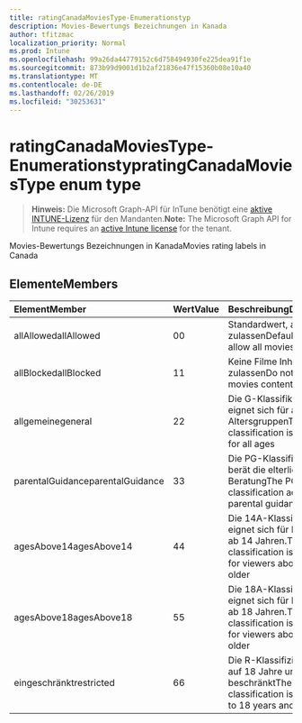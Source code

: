 ```yaml
---
title: ratingCanadaMoviesType-Enumerationstyp
description: Movies-Bewertungs Bezeichnungen in Kanada
author: tfitzmac
localization_priority: Normal
ms.prod: Intune
ms.openlocfilehash: 99a26da44779152c6d758494930fe225dea91f1e
ms.sourcegitcommit: 873b99d9001d1b2af21836e47f15360b08e10a40
ms.translationtype: MT
ms.contentlocale: de-DE
ms.lasthandoff: 02/26/2019
ms.locfileid: "30253631"
---
```

# <a name="ratingcanadamoviestype-enum-type"></a><span data-ttu-id="dae8b-103">ratingCanadaMoviesType-Enumerationstyp</span><span class="sxs-lookup"><span data-stu-id="dae8b-103">ratingCanadaMoviesType enum type</span></span>

> <span data-ttu-id="dae8b-104">**Hinweis:** Die Microsoft Graph-API für InTune benötigt eine [aktive INTUNE-Lizenz](https://go.microsoft.com/fwlink/?linkid=839381) für den Mandanten.</span><span class="sxs-lookup"><span data-stu-id="dae8b-104">**Note:** The Microsoft Graph API for Intune requires an [active Intune license](https://go.microsoft.com/fwlink/?linkid=839381) for the tenant.</span></span>

<span data-ttu-id="dae8b-105">Movies-Bewertungs Bezeichnungen in Kanada</span><span class="sxs-lookup"><span data-stu-id="dae8b-105">Movies rating labels in Canada</span></span>

## <a name="members"></a><span data-ttu-id="dae8b-106">Elemente</span><span class="sxs-lookup"><span data-stu-id="dae8b-106">Members</span></span>
|<span data-ttu-id="dae8b-107">Element</span><span class="sxs-lookup"><span data-stu-id="dae8b-107">Member</span></span>|<span data-ttu-id="dae8b-108">Wert</span><span class="sxs-lookup"><span data-stu-id="dae8b-108">Value</span></span>|<span data-ttu-id="dae8b-109">Beschreibung</span><span class="sxs-lookup"><span data-stu-id="dae8b-109">Description</span></span>|
|:---|:---|:---|
|<span data-ttu-id="dae8b-110">allAllowed</span><span class="sxs-lookup"><span data-stu-id="dae8b-110">allAllowed</span></span>|<span data-ttu-id="dae8b-111">0</span><span class="sxs-lookup"><span data-stu-id="dae8b-111">0</span></span>|<span data-ttu-id="dae8b-112">Standardwert, alle Filme zulassen</span><span class="sxs-lookup"><span data-stu-id="dae8b-112">Default value, allow all movies content</span></span>|
|<span data-ttu-id="dae8b-113">allBlocked</span><span class="sxs-lookup"><span data-stu-id="dae8b-113">allBlocked</span></span>|<span data-ttu-id="dae8b-114">1</span><span class="sxs-lookup"><span data-stu-id="dae8b-114">1</span></span>|<span data-ttu-id="dae8b-115">Keine Filme Inhalte zulassen</span><span class="sxs-lookup"><span data-stu-id="dae8b-115">Do not allow any movies content</span></span>|
|<span data-ttu-id="dae8b-116">allgemeine</span><span class="sxs-lookup"><span data-stu-id="dae8b-116">general</span></span>|<span data-ttu-id="dae8b-117">2</span><span class="sxs-lookup"><span data-stu-id="dae8b-117">2</span></span>|<span data-ttu-id="dae8b-118">Die G-Klassifikation eignet sich für alle Altersgruppen</span><span class="sxs-lookup"><span data-stu-id="dae8b-118">The G classification is suitable for all ages</span></span>|
|<span data-ttu-id="dae8b-119">parentalGuidance</span><span class="sxs-lookup"><span data-stu-id="dae8b-119">parentalGuidance</span></span>|<span data-ttu-id="dae8b-120">3</span><span class="sxs-lookup"><span data-stu-id="dae8b-120">3</span></span>|<span data-ttu-id="dae8b-121">Die PG-Klassifikation berät die elterliche Beratung</span><span class="sxs-lookup"><span data-stu-id="dae8b-121">The PG classification advises parental guidance</span></span>|
|<span data-ttu-id="dae8b-122">agesAbove14</span><span class="sxs-lookup"><span data-stu-id="dae8b-122">agesAbove14</span></span>|<span data-ttu-id="dae8b-123">4</span><span class="sxs-lookup"><span data-stu-id="dae8b-123">4</span></span>|<span data-ttu-id="dae8b-124">Die 14A-Klassifikation eignet sich für Betrachter ab 14 Jahren.</span><span class="sxs-lookup"><span data-stu-id="dae8b-124">The 14A classification is suitable for viewers above 14 or older</span></span>|
|<span data-ttu-id="dae8b-125">agesAbove18</span><span class="sxs-lookup"><span data-stu-id="dae8b-125">agesAbove18</span></span>|<span data-ttu-id="dae8b-126">5</span><span class="sxs-lookup"><span data-stu-id="dae8b-126">5</span></span>|<span data-ttu-id="dae8b-127">Die 18A-Klassifikation eignet sich für Betrachter ab 18 Jahren.</span><span class="sxs-lookup"><span data-stu-id="dae8b-127">The 18A classification is suitable for viewers above 18 or older</span></span>|
|<span data-ttu-id="dae8b-128">eingeschränkt</span><span class="sxs-lookup"><span data-stu-id="dae8b-128">restricted</span></span>|<span data-ttu-id="dae8b-129">6</span><span class="sxs-lookup"><span data-stu-id="dae8b-129">6</span></span>|<span data-ttu-id="dae8b-130">Die R-Klassifizierung ist auf 18 Jahre und älter beschränkt</span><span class="sxs-lookup"><span data-stu-id="dae8b-130">The R classification is restricted to 18 years and older</span></span>|



